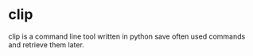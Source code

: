 # clip
clip is a command line tool written in python save often used commands and retrieve them later. 
